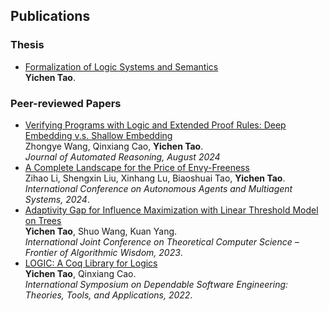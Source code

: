 <!-- (Asterisk denotes equal contribution) -->
## Publications

### Thesis
- [Formalization of Logic Systems and Semantics](https://ychtao.github.io/files/thesis.pdf)
<br>**Yichen Tao**.

<!-- ### Preprints -->


### Peer-reviewed Papers
- [Verifying Programs with Logic and Extended Proof Rules: Deep Embedding v.s. Shallow Embedding](https://ychtao.github.io/files/jar'24.pdf)
<br>Zhongye Wang, Qinxiang Cao, **Yichen Tao**.
<br> *Journal of Automated Reasoning, August 2024*
- [A Complete Landscape for the Price of Envy-Freeness](https://ychtao.github.io/files/aamas'24.pdf)
<br>Zihao Li, Shengxin Liu, Xinhang Lu, Biaoshuai Tao, **Yichen Tao**.
<br>*International Conference on Autonomous Agents and Multiagent Systems, 2024*.
- [Adaptivity Gap for Influence Maximization with Linear Threshold Model on Trees](https://ychtao.github.io/files/ijtcs'23.pdf)
<br>**Yichen Tao**, Shuo Wang, Kuan Yang.
<br>*International Joint Conference on Theoretical Computer Science – Frontier of Algorithmic Wisdom, 2023*.
- [LOGIC: A Coq Library for Logics](https://ychtao.github.io/files/setta'22.pdf)
<br>**Yichen Tao**, Qinxiang Cao.
<br>*International Symposium on Dependable Software Engineering: Theories, Tools, and Applications, 2022*.
